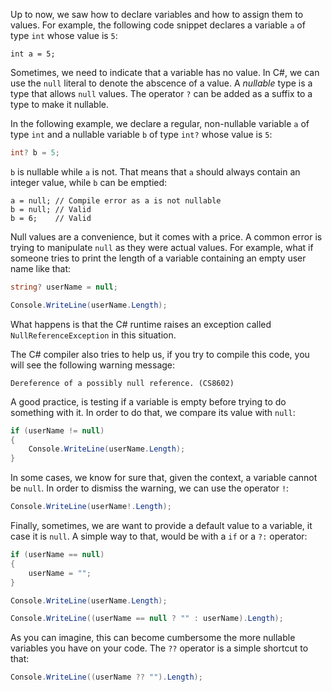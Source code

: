 Up to now, we saw how to declare variables and how to assign them to
values.  For example, the following code snippet declares a variable
`a` of type `int` whose value is `5`:

```
int a = 5;
```

Sometimes, we need to indicate that a variable has no value.
In C#, we can use the `null` literal to denote the abscence of a
value.  A *nullable* type is a type that allows `null` values.  The
operator `?` can be added as a suffix to a type to make it nullable.

In the following example, we declare a regular, non-nullable variable `a` of type `int` and a nullable variable `b` of type `int?`
whose value is `5`:

```csharp
int? b = 5;
```

`b` is nullable while `a` is not. That means that `a` should always
contain an integer value, while `b` can be emptied:

```charp
a = null; // Compile error as a is not nullable
b = null; // Valid
b = 6;    // Valid
```

Null values are a convenience, but it comes with a price. A common
error is trying to manipulate `null` as they were actual values.  For
example, what if someone tries to print the length of a variable
containing an empty user name like that:


```csharp
string? userName = null;

Console.WriteLine(userName.Length);
```

What happens is that the C# runtime raises an exception called
`NullReferenceException` in this situation.

The C# compiler also tries to help us, if you try to compile this
code, you will see the following warning message:

```
Dereference of a possibly null reference. (CS8602)
```

A good practice, is testing if a variable is empty before trying to do
something with it. In order to do that, we compare its value with
`null`:

```csharp
if (userName != null)
{
    Console.WriteLine(userName.Length);
}
```

In some cases, we know for sure that, given the context, a variable
cannot be `null`.  In order to dismiss the warning, we can use the
operator `!`:

```csharp
Console.WriteLine(userName!.Length);
```

Finally, sometimes, we are want to provide a default value to a
variable, it case it is `null`. A simple way to that, would be with a
`if` or a `?:` operator:

```csharp
if (userName == null)
{
    userName = "";
}

Console.WriteLine(userName.Length);
```

```csharp
Console.WriteLine((userName == null ? "" : userName).Length);
```


As you can imagine, this can become cumbersome the more nullable variables you have on your code.
The `??` operator is a simple shortcut to that:

```csharp
Console.WriteLine((userName ?? "").Length);
```
